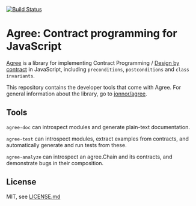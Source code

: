[![Build Status](https://travis-ci.org/jonnor/agree-tools.svg?branch=master)](https://travis-ci.org/jonnor/agree-tools)
# Agree: Contract programming for JavaScript

[Agree](http://agreejs.org) is a library for implementing Contract Programming / 
[Design by contract](http://en.wikipedia.org/wiki/Design_by_contract) in JavaScript,
including `preconditions`, `postconditions` and `class invariants`.

This repository contains the developer tools that come with Agree.
For general information about the library, go to [jonnor/agree](https://github.com/jonnor/agree).

## Tools

`agree-doc` can introspect modules and generate plain-text documentation.

`agree-test` can introspect modules, extract examples from contracts,
and automatically generate and run tests from these.

`agree-analyze` can introspect an agree.Chain and its contracts,
and demonstrate bugs in their composition.

## License

MIT, see [LICENSE.md](./LICENSE.md)

